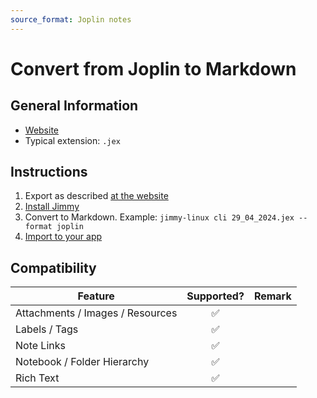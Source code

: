 ```yaml
---
source_format: Joplin notes
---
```


# Convert from Joplin to Markdown

## General Information

- [Website](https://joplinapp.org/)
- Typical extension: `.jex`

## Instructions

1. Export as described [at the website](https://joplinapp.org/help/apps/import_export/#exporting)
2. [Install Jimmy](../index.md#installation)
3. Convert to Markdown. Example: `jimmy-linux cli 29_04_2024.jex --format joplin`
4. [Import to your app](../import_instructions.md)

## Compatibility

| Feature | Supported? | Remark |
| --- | :---: | --- |
| Attachments / Images / Resources | ✅ | |
| Labels / Tags | ✅ | |
| Note Links | ✅ | |
| Notebook / Folder Hierarchy | ✅ | |
| Rich Text | ✅ | |
